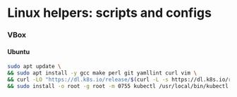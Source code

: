 # Linux helpers: scripts and configs

### VBox
#### Ubuntu 
```bash
sudo apt update \
&& sudo apt install -y gcc make perl git yamllint curl vim \
&& curl -LO "https://dl.k8s.io/release/$(curl -L -s https://dl.k8s.io/release/stable.txt)/bin/linux/amd64/kubectl" \
&& sudo install -o root -g root -m 0755 kubectl /usr/local/bin/kubectl
```

